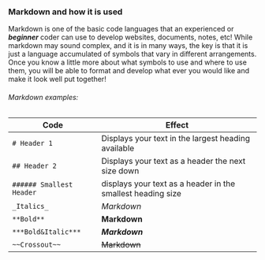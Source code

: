 ### Markdown and how it is used

Markdown is one of the basic code languages that an experienced or ***beginner*** coder can use to develop websites, documents, notes, etc! While markdown may sound complex, and it is in many ways, the key is that it is just a language accumulated of symbols that vary in different arrangements. Once you know a little more about what symbols to use and where to use them, you will be able to format and develop what ever you would like and make it look well put together! 

###### Markdown examples:

Code | Effect
------------ | -------------
`# Header 1`| Displays your text in the largest heading available
`## Header 2`| Displays your text as a header the next size down
`###### Smallest Header`| displays your text as a header in the smallest heading size
`_Italics_`| _Markdown_ 
`**Bold**`| **Markdown**
`***Bold&Italic***`| ***Markdown***
`~~Crossout~~`| ~~Markdown~~
